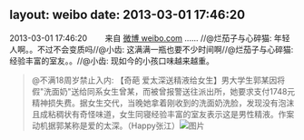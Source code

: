 layout: weibo
date: 2013-03-01 17:46:20
---
2013-03-01 17:46:20  &nbsp;&nbsp;&nbsp;&nbsp;&nbsp;&nbsp; 来自 <a href="http://weibo.com/" rel="nofollow">微博 weibo.com</a>
...... //@烂茄子与心碎猫: 年轻人啊。。不过不会变质吗//@小齿: 这满满一瓶也要不少时间啊//@烂茄子与心碎猫: 经验丰富的室友。。//@小齿: 现如今的小孩口味越来越重。
>  @不满18周岁禁止入内: 【奇葩 爱太深送精液给女生】男大学生郭某因将假"洗面奶"送给同系女生曾某，而被曾报警送往派出所，她要求支付1748元精神损失费。据女生交代，当晚她拿着刚收到的洗面奶洗脸，发现没有泡沫且成粘稠状有奇怪味道，女生同寝经验丰富的室友表示这是男性精液。作案动机据郭某称是爱的太深。（Happy张江） ​​​
>  ![图片](https://ww4.sinaimg.cn/large/6d548ddcgw1e2ab71d7u2j.jpg)
